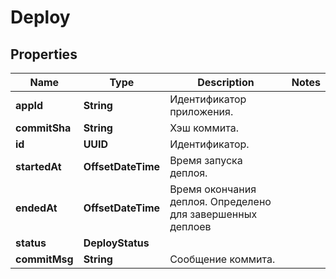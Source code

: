 

# Deploy


## Properties

| Name | Type | Description | Notes |
|------------ | ------------- | ------------- | -------------|
|**appId** | **String** | Идентификатор приложения. |  |
|**commitSha** | **String** | Хэш коммита. |  |
|**id** | **UUID** | Идентификатор. |  |
|**startedAt** | **OffsetDateTime** | Время запуска деплоя. |  |
|**endedAt** | **OffsetDateTime** | Время окончания деплоя. Определено для завершенных деплоев |  |
|**status** | **DeployStatus** |  |  |
|**commitMsg** | **String** | Сообщение коммита. |  |



